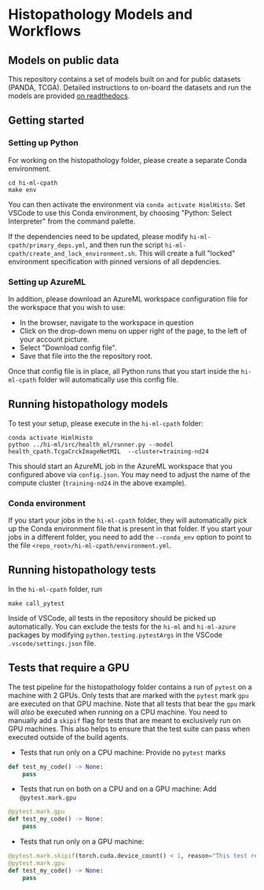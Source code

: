 # Histopathology Models and Workflows

## Models on public data

This repository contains a set of models built on and for public datasets (PANDA, TCGA). Detailed instructions to
on-board the datasets and run the models are provided [on
readthedocs](https://hi-ml.readthedocs.io/en/latest/histopathology.html).

## Getting started

### Setting up Python

For working on the histopathology folder, please create a separate Conda environment.

```shell
cd hi-ml-cpath
make env
```

You can then activate the environment via `conda activate HimlHisto`. Set VSCode to use this Conda environment, by choosing "Python: Select Interpreter"
from the command palette.

If the dependencies need to be updated, please modify `hi-ml-cpath/primary_deps.yml`, and then run the script
`hi-ml-cpath/create_and_lock_environment.sh`. This will create a full "locked" environment specification with pinned
versions of all depdencies.

### Setting up AzureML

In addition, please download an AzureML workspace configuration file for the workspace that you wish to use:

* In the browser, navigate to the workspace in question
* Click on the drop-down menu on upper right of the page, to the left of your account picture.
* Select "Download config file".
* Save that file into the the repository root.

Once that config file is in place, all Python runs that you start inside the `hi-ml-cpath` folder will automatically use this config file.

## Running histopathology models

To test your setup, please execute in the `hi-ml-cpath` folder:

```shell
conda activate HimlHisto
python ../hi-ml/src/health_ml/runner.py --model health_cpath.TcgaCrckImageNetMIL  --cluster=training-nd24
```

This should start an AzureML job in the AzureML workspace that you configured above via `config.json`. You may need to adjust the name of
the compute cluster (`training-nd24` in the above example).

### Conda environment

If you start your jobs in the `hi-ml-cpath` folder, they will automatically pick up the Conda environment file that is present in that folder.
If you start your jobs in a different folder, you need to add the `--conda_env` option to point to the file `<repo_root>/hi-ml-cpath/environment.yml`.

## Running histopathology tests

In the `hi-ml-cpath` folder, run

```shell
make call_pytest
```

Inside of VSCode, all tests in the repository should be picked up automatically. You can exclude the tests for the `hi-ml` and `hi-ml-azure` packages by
modifying `python.testing.pytestArgs` in the VSCode `.vscode/settings.json` file.

## Tests that require a GPU

The test pipeline for the histopathology folder contains a run of `pytest` on a machine with 2 GPUs. Only tests that are
marked with the `pytest` mark `gpu` are executed on that GPU machine. Note that all tests that bear the `gpu` mark will
_also_ be executed when running on a CPU machine. You need to manually add a `skipif` flag for tests that are meant to
exclusively run on GPU machines. This also helps to ensure that the test suite can pass when executed outside of the
build agents.

* Tests that run only on a CPU machine: Provide no `pytest` marks

```python
def test_my_code() -> None:
    pass
```

* Tests that run on both on a CPU and on a GPU machine: Add `@pytest.mark.gpu`

```python
@pytest.mark.gpu
def test_my_code() -> None:
    pass
```

* Tests that run only on a GPU machine:

```python
@pytest.mark.skipif(torch.cuda.device_count() < 1, reason="This test requires a GPU")
@pytest.mark.gpu
def test_my_code() -> None:
    pass
```
